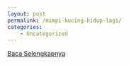 ```yaml
---
layout: post
permalink: /mimpi-kucing-hidup-lagi/
categories:
    - Uncategorized
---
```


[Baca Selengkapnya](/03)